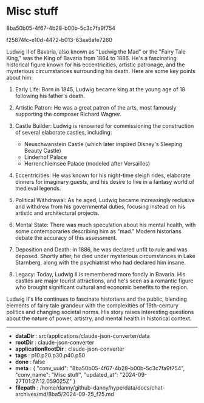 # Misc stuff

8ba50b05-4f67-4b28-b00b-5c3c7fa9f754

f25874fc-e10d-4472-b013-63aa6afe7260

 Ludwig II of Bavaria, also known as "Ludwig the Mad" or the "Fairy Tale King," was the King of Bavaria from 1864 to 1886. He's a fascinating historical figure known for his eccentricities, artistic patronage, and the mysterious circumstances surrounding his death. Here are some key points about him:

1. Early Life: Born in 1845, Ludwig became king at the young age of 18 following his father's death.

2. Artistic Patron: He was a great patron of the arts, most famously supporting the composer Richard Wagner.

3. Castle Builder: Ludwig is renowned for commissioning the construction of several elaborate castles, including:
   - Neuschwanstein Castle (which later inspired Disney's Sleeping Beauty Castle)
   - Linderhof Palace
   - Herrenchiemsee Palace (modeled after Versailles)

4. Eccentricities: He was known for his night-time sleigh rides, elaborate dinners for imaginary guests, and his desire to live in a fantasy world of medieval legends.

5. Political Withdrawal: As he aged, Ludwig became increasingly reclusive and withdrew from his governmental duties, focusing instead on his artistic and architectural projects.

6. Mental State: There was much speculation about his mental health, with some contemporaries describing him as "mad." Modern historians debate the accuracy of this assessment.

7. Deposition and Death: In 1886, he was declared unfit to rule and was deposed. Shortly after, he died under mysterious circumstances in Lake Starnberg, along with the psychiatrist who had declared him insane.

8. Legacy: Today, Ludwig II is remembered more fondly in Bavaria. His castles are major tourist attractions, and he's seen as a romantic figure who brought significant cultural and economic benefits to the region.

Ludwig II's life continues to fascinate historians and the public, blending elements of fairy tale grandeur with the complexities of 19th-century politics and changing societal norms. His story raises interesting questions about the nature of power, artistry, and mental health in historical context.

---

* **dataDir** : src/applications/claude-json-converter/data
* **rootDir** : claude-json-converter
* **applicationRootDir** : claude-json-converter
* **tags** : p10.p20.p30.p40.p50
* **done** : false
* **meta** : {
  "conv_uuid": "8ba50b05-4f67-4b28-b00b-5c3c7fa9f754",
  "conv_name": "Misc stuff",
  "updated_at": "2024-09-27T01:27:12.059025Z"
}
* **filepath** : /home/danny/github-danny/hyperdata/docs/chat-archives/md/8ba5/2024-09-25_f25.md